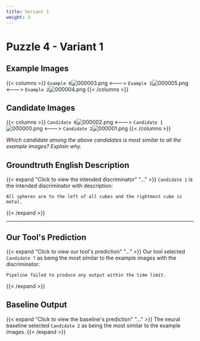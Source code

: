 ```yaml
---
title: Variant 1
weight: 3
---
```


# Puzzle 4 - Variant 1

## Example Images
{{< columns >}}
`Example 0`![000003.png](/clevr-variants/devoicing/fovariant-1/render/images/CLEVR_val_000003.png)
<--->
`Example 1`![000005.png](/clevr-variants/devoicing/fovariant-1/render/images/CLEVR_val_000005.png)
<--->
`Example 2`![000004.png](/clevr-variants/devoicing/fovariant-1/render/images/CLEVR_val_000004.png)
{{< /columns >}}

## Candidate Images
{{< columns >}}
`Candidate 0`![000002.png](/clevr-variants/devoicing/fovariant-1/render/images/CLEVR_val_000002.png)
<--->
`Candidate 1`![000000.png](/clevr-variants/devoicing/fovariant-1/render/images/CLEVR_val_000000.png)
<--->
`Candidate 2`![000001.png](/clevr-variants/devoicing/fovariant-1/render/images/CLEVR_val_000001.png)
{{< /columns >}}

*Which candidate among the above candidates is most similar to all the example images? Explain why.*

## Groundtruth English Description

{{< expand "Click to view the intended discriminator" "..." >}}
`Candidate 1` is the intended discriminator with description:
```plaintext 
All spheres are to the left of all cubes and the rightmost cube is metal.
```
{{< /expand >}}

---



## Our Tool's Prediction

{{< expand "Click to view our tool's prediction" "..." >}}
Our tool selected `Candidate ?` as being the most similar to the example images with the discriminator:
```plaintext
Pipeline failed to produce any output within the time limit.
```
{{< /expand >}}



## Baseline Output

{{< expand "Click to view the baseline's prediction" "..." >}}
The neural baseline selected `Candidate 2` as being the most similar to the example images.
{{< /expand >}}

